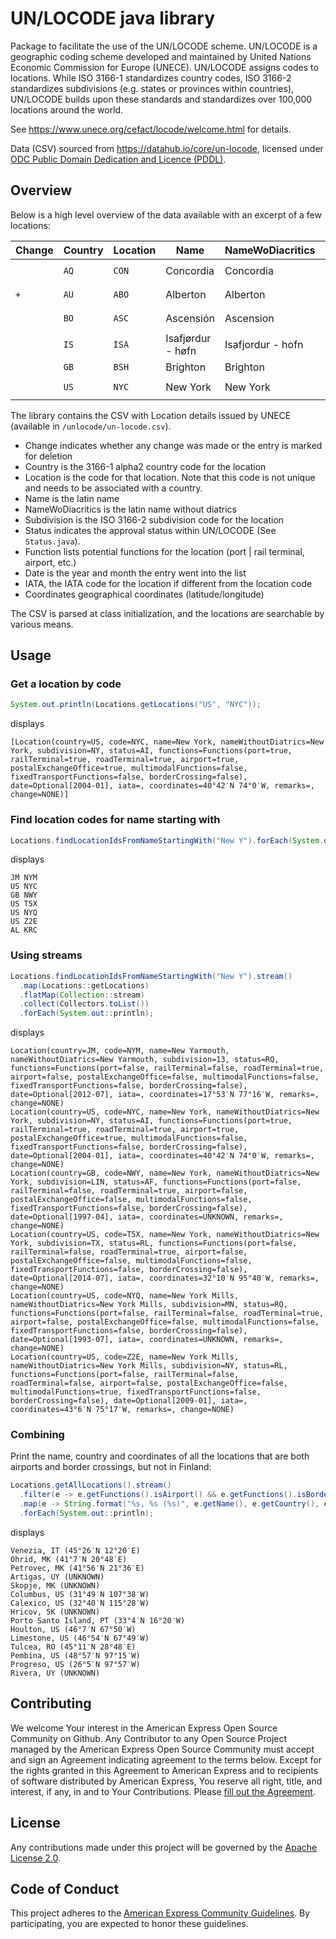# UN/LOCODE java library

Package to facilitate the use of the UN/LOCODE scheme. 
UN/LOCODE is a geographic coding scheme developed and maintained by United Nations Economic Commission 
for Europe (UNECE). UN/LOCODE assigns codes to locations. 
While ISO 3166-1 standardizes country codes, ISO 3166-2 standardizes subdivisions (e.g. states or provinces within countries),
UN/LOCODE builds upon these standards and standardizes over 100,000 locations around the world. 

See https://www.unece.org/cefact/locode/welcome.html for details.

Data (CSV) sourced from https://datahub.io/core/un-locode, licensed under 
[ODC Public Domain Dedication and Licence (PDDL)](http://opendatacommons.org/licenses/pddl/1-0/).

## Overview

Below is a high level overview of the data available with an excerpt of a few locations:

|  Change  |  Country  |  Location  | Name | NameWoDiacritics | Subdivision | Status | Function | Date | IATA | Coordinates | Remarks | 
| ----- | ----- | ----- | ----- | ----- | ----- | ----- | ----- | ----- | ----- | ----- | ----- | 
|  | `AQ` | `CON` | Concordia| Concordia|    | `RL`  | `--3-----` | `0507` |  |  `7506S 12323E`|
| `+`| `AU` | `ABO` | Alberton | Alberton | `QLD`| `RL`  | `--3-----` | `1801` |  |  `2742S 15315E`|
|  | `BO` | `ASC` | Ascensión| Ascension| `S`  | `AI`  | `--34----` | `0407` |  |  `1542S 06305W`|
|  | `IS` | `ISA` | Isafjørdur - høfn | Isafjordur - hofn |  | `AC` | `1-------` | `9601` | `IFJ` |  | 
|  | `GB` | `BSH` | Brighton | Brighton | `ESX` | `AF` | `1--4----` | `9511` |  |  | 
|  | `US` | `NYC` | New York | New York | `NY` | `AI` | `12345---` | `0401` |  | `4042N 07400W` | 

The library contains the CSV with Location details issued by UNECE (available in `/unlocode/un-locode.csv`).

* Change indicates whether any change was made or the entry is marked for deletion
* Country is the 3166-1 alpha2 country code for the location
* Location is the code for that location. Note that this code is not unique and needs to be associated with a country.
* Name is the latin name
* NameWoDiacritics is the latin name without diatrics
* Subdivision is the ISO 3166-2 subdivision code for the location
* Status indicates the approval status within UN/LOCODE (See `Status.java`).
* Function lists potential functions for the location (port |  rail terminal, airport, etc.)
* Date is the year and month the entry went into the list
* IATA, the IATA code for the location if different from the location code
* Coordinates geographical coordinates (latitude/longitude)

The CSV is parsed at class initialization, and the locations are searchable by various means.

## Usage

### Get a location by code
```java
System.out.println(Locations.getLocations("US", "NYC"));
```
displays
```
[Location(country=US, code=NYC, name=New York, nameWithoutDiatrics=New York, subdivision=NY, status=AI, functions=Functions(port=true, railTerminal=true, roadTerminal=true, airport=true, postalExchangeOffice=true, multimodalFunctions=false, fixedTransportFunctions=false, borderCrossing=false), date=Optional[2004-01], iata=, coordinates=40°42′N 74°0′W, remarks=, change=NONE)]
```

### Find location codes for name starting with
```java
Locations.findLocationIdsFromNameStartingWith("New Y").forEach(System.out::println);
```
displays
```
JM NYM
US NYC
GB NWY
US T5X
US NYQ
US Z2E
AL KRC
```

### Using streams
```java
Locations.findLocationIdsFromNameStartingWith("New Y").stream()
  .map(Locations::getLocations)
  .flatMap(Collection::stream)
  .collect(Collectors.toList())
  .forEach(System.out::println);
```
displays
```
Location(country=JM, code=NYM, name=New Yarmouth, nameWithoutDiatrics=New Yarmouth, subdivision=13, status=RQ, functions=Functions(port=false, railTerminal=false, roadTerminal=true, airport=false, postalExchangeOffice=false, multimodalFunctions=false, fixedTransportFunctions=false, borderCrossing=false), date=Optional[2012-07], iata=, coordinates=17°53′N 77°16′W, remarks=, change=NONE)
Location(country=US, code=NYC, name=New York, nameWithoutDiatrics=New York, subdivision=NY, status=AI, functions=Functions(port=true, railTerminal=true, roadTerminal=true, airport=true, postalExchangeOffice=true, multimodalFunctions=false, fixedTransportFunctions=false, borderCrossing=false), date=Optional[2004-01], iata=, coordinates=40°42′N 74°0′W, remarks=, change=NONE)
Location(country=GB, code=NWY, name=New York, nameWithoutDiatrics=New York, subdivision=LIN, status=AF, functions=Functions(port=false, railTerminal=false, roadTerminal=true, airport=false, postalExchangeOffice=false, multimodalFunctions=false, fixedTransportFunctions=false, borderCrossing=false), date=Optional[1997-04], iata=, coordinates=UNKNOWN, remarks=, change=NONE)
Location(country=US, code=T5X, name=New York, nameWithoutDiatrics=New York, subdivision=TX, status=RL, functions=Functions(port=false, railTerminal=false, roadTerminal=true, airport=false, postalExchangeOffice=false, multimodalFunctions=false, fixedTransportFunctions=false, borderCrossing=false), date=Optional[2014-07], iata=, coordinates=32°10′N 95°40′W, remarks=, change=NONE)
Location(country=US, code=NYQ, name=New York Mills, nameWithoutDiatrics=New York Mills, subdivision=MN, status=RQ, functions=Functions(port=false, railTerminal=false, roadTerminal=true, airport=false, postalExchangeOffice=false, multimodalFunctions=false, fixedTransportFunctions=false, borderCrossing=false), date=Optional[1993-07], iata=, coordinates=UNKNOWN, remarks=, change=NONE)
Location(country=US, code=Z2E, name=New York Mills, nameWithoutDiatrics=New York Mills, subdivision=NY, status=RL, functions=Functions(port=false, railTerminal=false, roadTerminal=false, airport=false, postalExchangeOffice=false, multimodalFunctions=true, fixedTransportFunctions=false, borderCrossing=false), date=Optional[2009-01], iata=, coordinates=43°6′N 75°17′W, remarks=, change=NONE)
```

### Combining

Print the name, country and coordinates of all the locations that are both airports and border crossings, 
but not in Finland:

```java
Locations.getAllLocations().stream()
  .filter(e -> e.getFunctions().isAirport() && e.getFunctions().isBorderCrossing() && !e.getCountry().equals("FI"))
  .map(e -> String.format("%s, %s (%s)", e.getName(), e.getCountry(), e.getCoordinates()))
  .forEach(System.out::println);
```
displays
```
Venezia, IT (45°26′N 12°20′E)
Ohrid, MK (41°7′N 20°48′E)
Petrovec, MK (41°56′N 21°36′E)
Artigas, UY (UNKNOWN)
Skopje, MK (UNKNOWN)
Columbus, US (31°49′N 107°38′W)
Calexico, US (32°40′N 115°28′W)
Hricov, SK (UNKNOWN)
Porto Santo Island, PT (33°4′N 16°20′W)
Houlton, US (46°7′N 67°50′W)
Limestone, US (46°54′N 67°49′W)
Tulcea, RO (45°11′N 28°48′E)
Pembina, US (48°57′N 97°15′W)
Progreso, US (26°5′N 97°57′W)
Rivera, UY (UNKNOWN)
```

## Contributing

We welcome Your interest in the American Express Open Source Community on Github. Any Contributor to
any Open Source Project managed by the American Express Open Source Community must accept and sign
an Agreement indicating agreement to the terms below. Except for the rights granted in this 
Agreement to American Express and to recipients of software distributed by American Express, You
reserve all right, title, and interest, if any, in and to Your Contributions. Please
[fill out the Agreement](https://cla-assistant.io/americanexpress/un-locode-java).

## License

Any contributions made under this project will be governed by the
[Apache License 2.0](./LICENSE.txt).

## Code of Conduct

This project adheres to the [American Express Community Guidelines](./CODE_OF_CONDUCT.md). By
participating, you are expected to honor these guidelines.
